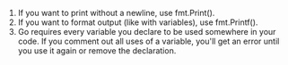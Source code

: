1. If you want to print without a newline, use fmt.Print().
2. If you want to format output (like with variables), use fmt.Printf().
3. Go requires every variable you declare to be used somewhere in your code. If you comment out all uses of a variable, you'll get an error until you use it again or remove the declaration.
